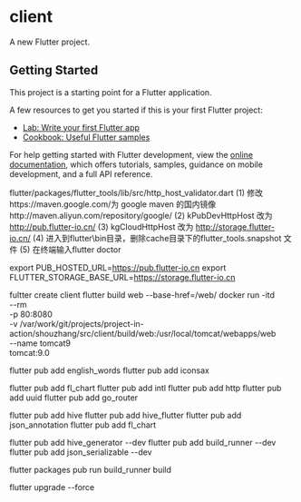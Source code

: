 <!--
 * @Author: gui-qi
 * @Date: 2022-10-29 03:31:37
 * @LastEditors: gui-qi
 * @LastEditTime: 2022-11-16 02:05:25
 * @Description: 
 * 
 * Copyright (c) 2022, All Rights Reserved. 
-->
# client

A new Flutter project.

## Getting Started

This project is a starting point for a Flutter application.

A few resources to get you started if this is your first Flutter project:

- [Lab: Write your first Flutter app](https://docs.flutter.dev/get-started/codelab)
- [Cookbook: Useful Flutter samples](https://docs.flutter.dev/cookbook)

For help getting started with Flutter development, view the
[online documentation](https://docs.flutter.dev/), which offers tutorials,
samples, guidance on mobile development, and a full API reference.


flutter/packages/flutter_tools/lib/src/http_host_validator.dart
(1) 修改https://maven.google.com/为 google maven 的国内镜像http://maven.aliyun.com/repository/google/
(2) kPubDevHttpHost 改为 http://pub.flutter-io.cn/
(3) kgCloudHttpHost 改为 http://storage.flutter-io.cn/
(4) 进入到flutter\bin目录，删除cache目录下的flutter_tools.snapshot 文件
(5) 在终端输入flutter doctor

export PUB_HOSTED_URL=https://pub.flutter-io.cn
export FLUTTER_STORAGE_BASE_URL=https://storage.flutter-io.cn

fultter create client
flutter build web --base-href=/web/
docker run -itd \
     --rm \
     -p 80:8080 \
     -v /var/work/git/projects/project-in-action/shouzhang/src/client/build/web:/usr/local/tomcat/webapps/web \
     --name tomcat9 \
     tomcat:9.0

flutter pub add english_words
flutter pub add iconsax

flutter pub add fl_chart
flutter pub add intl
flutter pub add http
flutter pub add uuid
flutter pub add go_router

flutter pub add hive
flutter pub add hive_flutter
flutter pub add json_annotation
flutter pub add fl_chart

flutter pub add hive_generator --dev
flutter pub add build_runner --dev
flutter pub add json_serializable --dev

flutter packages pub run build_runner build

flutter upgrade --force